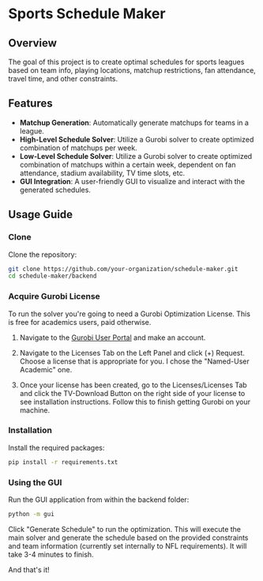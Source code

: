 # Sports Schedule Maker

## Overview
The goal of this project is to create optimal schedules for sports leagues based on team info, playing locations, matchup restrictions, fan attendance, travel time, and other constraints. 

## Features
* **Matchup Generation**: Automatically generate matchups for teams in a league.
* **High-Level Schedule Solver**: Utilize a Gurobi solver to create optimized combination of matchups per week.
* **Low-Level Schedule Solver**: Utilize a Gurobi solver to create optimized combination of matchups within a certain week, dependent on fan attendance, stadium availability, TV time slots, etc.
* **GUI Integration**: A user-friendly GUI to visualize and interact with the generated schedules.

## Usage Guide

### Clone
Clone the repository:
```sh
git clone https://github.com/your-organization/schedule-maker.git
cd schedule-maker/backend
```

### Acquire Gurobi License
To run the solver you're going to need a Gurobi Optimization License. This is free for academics users, paid otherwise.

1. Navigate to the [Gurobi User Portal](https://portal.gurobi.com/iam/login/?target=https%3A%2F%2Fportal.gurobi.com%2F) and make an account.

2. Navigate to the Licenses Tab on the Left Panel and click (+) Request. Choose a license that is appropriate for you. I chose the "Named-User Academic" one.

3. Once your license has been created, go to the Licenses/Licenses Tab and click the TV-Download Button on the right side of your license to see installation instructions. Follow this to finish getting Gurobi on your machine.

### Installation
Install the required packages:
```sh
pip install -r requirements.txt
```

### Using the GUI
Run the GUI application from within the backend folder:
```sh
python -m gui
```

Click "Generate Schedule" to run the optimization. This will execute the main solver and generate the schedule based on the provided constraints and team information (currently set internally to NFL requirements). It will take 3-4 minutes to finish.

And that's it!
